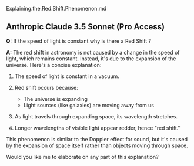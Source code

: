 Explaining.the.Red.Shift.Phenomenon.md 

## Anthropic Claude 3.5 Sonnet (Pro Access)

**Q:** If the speed of light is constant why is there a Red Shift ?​​​​​​​​​​​​​​​​

**A:** The red shift in astronomy is not caused by a change in the speed of light, which remains constant. Instead, it's due to the expansion of the universe. Here's a concise explanation:

1. The speed of light is constant in a vacuum.

2. Red shift occurs because:
   - The universe is expanding
   - Light sources (like galaxies) are moving away from us

3. As light travels through expanding space, its wavelength stretches.

4. Longer wavelengths of visible light appear redder, hence "red shift."

This phenomenon is similar to the Doppler effect for sound, but it's caused by the expansion of space itself rather than objects moving through space.

Would you like me to elaborate on any part of this explanation?​​​​​​​​​​​​​​​​
